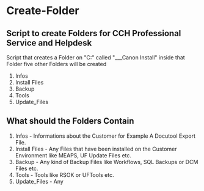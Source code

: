 # Create-Folder
## Script to create Folders for CCH Professional Service and Helpdesk

Script that creates a Folder on "C:\" called "___Canon Install"
inside that Folder five  other Folders will be created

1. Infos
2. Install Files
3. Backup
4. Tools
5. Update_Files

## What should the Folders Contain

1. Infos - Informations about the Customer for Example A Docutool Export File.
2. Install Files - Any Files that have been installed on the Customer Environment like MEAPS, UF Update Files etc.
3. Backup - Any kind of Backup Files like Workflows, SQL Backups or DCM Files etc. 
4. Tools - Tools like RSOK or UFTools etc. 
5. Update_Files - Any
